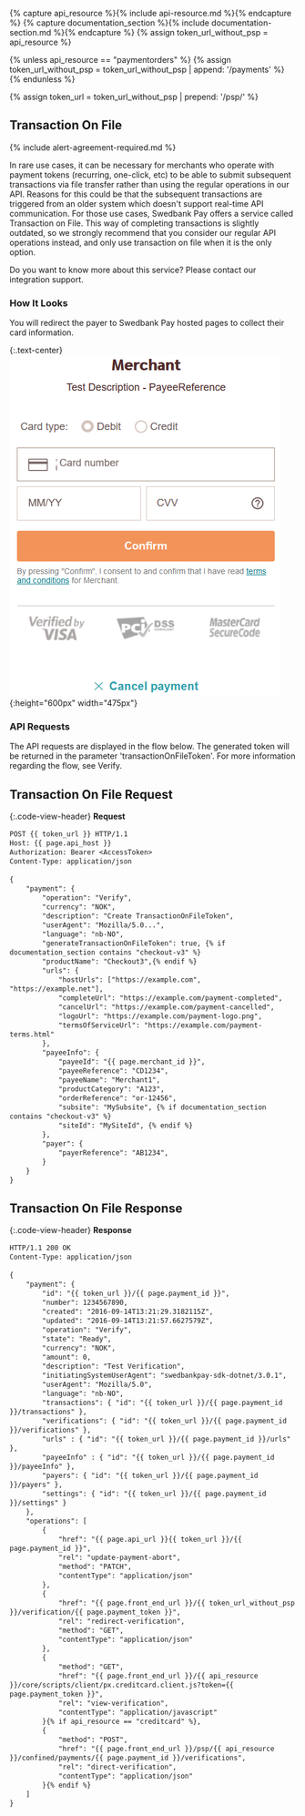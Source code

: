 {% capture api_resource %}{% include api-resource.md %}{% endcapture %}
{% capture documentation_section %}{% include documentation-section.md %}{% endcapture %}
{% assign token_url_without_psp = api_resource %}

{% unless api_resource == "paymentorders" %}
    {% assign token_url_without_psp = token_url_without_psp | append: '/payments' %}
{% endunless %}

{% assign token_url = token_url_without_psp | prepend: '/psp/' %}

## Transaction On File

{% include alert-agreement-required.md %}

In rare use cases, it can be necessary for merchants who operate with payment
tokens (recurring, one-click, etc) to be able to submit subsequent transactions
via file transfer rather than using the regular operations in our API. Reasons
for this could be that the subsequent transactions are triggered from an older
system which doesn't support real-time API communication. For those use cases,
Swedbank Pay offers a service called Transaction on File. This way of completing
transactions is slightly outdated, so we strongly recommend that you consider
our regular API operations instead, and only use transaction on file when it is
the only option.

Do you want to know more about this service? Please contact our integration
support.

### How It Looks

You will redirect the payer to Swedbank Pay hosted pages to collect
their card information.

{:.text-center}
![screenshot of the swedish card verification page][swedish-verify]{:height="600px" width="475px"}

### API Requests

The API requests are displayed in the flow below. The generated token will be
returned in the parameter 'transactionOnFileToken'. For more information
regarding the flow, see Verify.

## Transaction On File Request

{:.code-view-header}
**Request**

```http
POST {{ token_url }} HTTP/1.1
Host: {{ page.api_host }}
Authorization: Bearer <AccessToken>
Content-Type: application/json

{
    "payment": {
        "operation": "Verify",
        "currency": "NOK",
        "description": "Create TransactionOnFileToken",
        "userAgent": "Mozilla/5.0...",
        "language": "nb-NO",
        "generateTransactionOnFileToken": true, {% if documentation_section contains "checkout-v3" %}
        "productName": "Checkout3",{% endif %}
        "urls": {
            "hostUrls": ["https://example.com", "https://example.net"],
            "completeUrl": "https://example.com/payment-completed",
            "cancelUrl": "https://example.com/payment-cancelled",
            "logoUrl": "https://example.com/payment-logo.png",
            "termsOfServiceUrl": "https://example.com/payment-terms.html"
        },
        "payeeInfo": {
            "payeeId": "{{ page.merchant_id }}",
            "payeeReference": "CD1234",
            "payeeName": "Merchant1",
            "productCategory": "A123",
            "orderReference": "or-12456",
            "subsite": "MySubsite", {% if documentation_section contains "checkout-v3" %}
            "siteId": "MySiteId", {% endif %}
        },
        "payer": {
            "payerReference": "AB1234",
        }
    }
}
```

## Transaction On File Response

{:.code-view-header}
**Response**

```http
HTTP/1.1 200 OK
Content-Type: application/json

{
    "payment": {
        "id": "{{ token_url }}/{{ page.payment_id }}",
        "number": 1234567890,
        "created": "2016-09-14T13:21:29.3182115Z",
        "updated": "2016-09-14T13:21:57.6627579Z",
        "operation": "Verify",
        "state": "Ready",
        "currency": "NOK",
        "amount": 0,
        "description": "Test Verification",
        "initiatingSystemUserAgent": "swedbankpay-sdk-dotnet/3.0.1",
        "userAgent": "Mozilla/5.0",
        "language": "nb-NO",
        "transactions": { "id": "{{ token_url }}/{{ page.payment_id }}/transactions" },
        "verifications": { "id": "{{ token_url }}/{{ page.payment_id }}/verifications" },
        "urls" : { "id": "{{ token_url }}/{{ page.payment_id }}/urls" },
        "payeeInfo" : { "id": "{{ token_url }}/{{ page.payment_id }}/payeeInfo" },
        "payers": { "id": "{{ token_url }}/{{ page.payment_id }}/payers" },
        "settings": { "id": "{{ token_url }}/{{ page.payment_id }}/settings" }
    },
    "operations": [
        {
            "href": "{{ page.api_url }}{{ token_url }}/{{ page.payment_id }}",
            "rel": "update-payment-abort",
            "method": "PATCH",
            "contentType": "application/json"
        },
        {
            "href": "{{ page.front_end_url }}/{{ token_url_without_psp }}/verification/{{ page.payment_token }}",
            "rel": "redirect-verification",
            "method": "GET",
            "contentType": "application/json"
        },
        {
            "method": "GET",
            "href": "{{ page.front_end_url }}/{{ api_resource }}/core/scripts/client/px.creditcard.client.js?token={{ page.payment_token }}",
            "rel": "view-verification",
            "contentType": "application/javascript"
        }{% if api_resource == "creditcard" %},
        {
            "method": "POST",
            "href": "{{ page.front_end_url }}/psp/{{ api_resource }}/confined/payments/{{ page.payment_id }}/verifications",
            "rel": "direct-verification",
            "contentType": "application/json"
        }{% endif %}
    ]
}
```

[swedish-verify]: /assets/img/payments/swedish-verify.png
